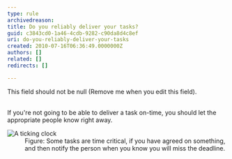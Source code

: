 ```yaml
---
type: rule
archivedreason: 
title: Do you reliably deliver your tasks?
guid: c3843cd0-1a46-4cdb-9282-c90da8d4c8ef
uri: do-you-reliably-deliver-your-tasks
created: 2010-07-16T06:36:49.0000000Z
authors: []
related: []
redirects: []

---
```



This field should not be null (Remove me when you edit this field).
<br><excerpt class='endintro'></excerpt><br>

  <p>If you're not going to be able to deliver a task on-time, you should let the appropriate people know right away. </p>
<dl class="goodImage">
    <dt><img alt="A ticking clock" src="http&#58;//www.ssw.com.au/ssw/Standards/Rules/Images/tickingclock.JPG" /> </dt>
    <dd>Figure&#58; Some tasks are time critical, if you have agreed on something, and then notify the person when you know you will miss the deadline.</dd>
</dl>



